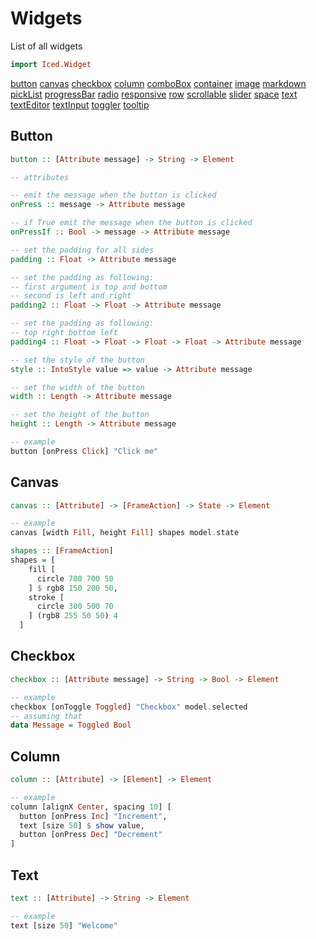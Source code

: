 # Widgets

List of all widgets

```haskell
import Iced.Widget
```

[button](#button) [canvas](#canvas) [checkbox](#checkbox) [column](#column)
[comboBox](#combobox) [container](#container) [image](#image) [markdown](#markdown)
[pickList](#picklist) [progressBar](#progressbar) [radio](#radio)
[responsive](#responsive) [row](#row) [scrollable](#scrollable) [slider](#slider)
[space](#space) [text](#text) [textEditor](#texteditor) [textInput](#textinput)
[toggler](#toggler) [tooltip](#tooltip)


## Button

```haskell
button :: [Attribute message] -> String -> Element

-- attributes

-- emit the message when the button is clicked
onPress :: message -> Attribute message

-- if True emit the message when the button is clicked
onPressIf :: Bool -> message -> Attribute message

-- set the padding for all sides
padding :: Float -> Attribute message

-- set the padding as following:
-- first argument is top and bottom
-- second is left and right
padding2 :: Float -> Float -> Attribute message

-- set the padding as following:
-- top right bottom left
padding4 :: Float -> Float -> Float -> Float -> Attribute message

-- set the style of the button
style :: IntoStyle value => value -> Attribute message

-- set the width of the button
width :: Length -> Attribute message

-- set the height of the button
height :: Length -> Attribute message

-- example
button [onPress Click] "Click me"
```


## Canvas

```haskell
canvas :: [Attribute] -> [FrameAction] -> State -> Element

-- example
canvas [width Fill, height Fill] shapes model.state

shapes :: [FrameAction]
shapes = [
    fill [
      circle 700 700 50
    ] $ rgb8 150 200 50,
    stroke [
      circle 300 500 70
    ] (rgb8 255 50 50) 4
  ]
```


## Checkbox

```haskell
checkbox :: [Attribute message] -> String -> Bool -> Element

-- example
checkbox [onToggle Toggled] "Checkbox" model.selected
-- assuming that
data Message = Toggled Bool
```


## Column

```haskell
column :: [Attribute] -> [Element] -> Element

-- example
column [alignX Center, spacing 10] [
  button [onPress Inc] "Increment",
  text [size 50] $ show value,
  button [onPress Dec] "Decrement"
]
```


## Text

```haskell
text :: [Attribute] -> String -> Element

-- example
text [size 50] "Welcome"
```

